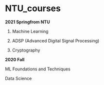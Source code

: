 # NTU_courses

**2021 Springfrom NTU**

1. Machine Learning

2. ADSP (Advanced Digital Signal Processing)

3. Cryptography

**2020 Fall**

ML Foundations and Techniques

Data Science
